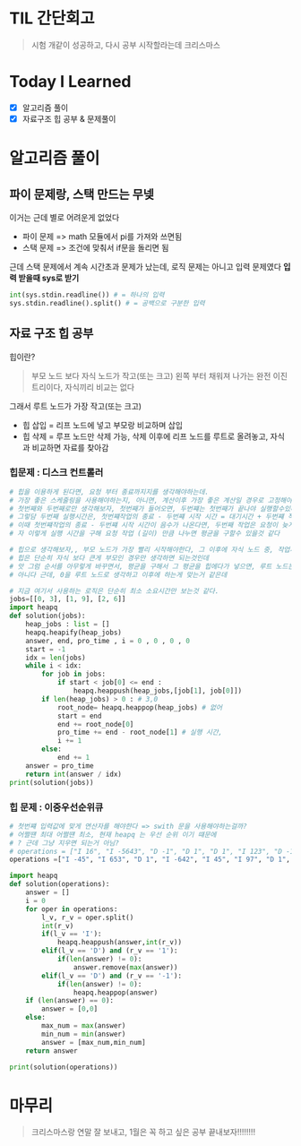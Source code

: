 # TIL 간단회고
> 시험 개같이 성공하고, 다시 공부 시작할라는데 크리스마스

# Today I Learned
- [x] 알고리즘 풀이
- [x] 자료구조 힙 공부 & 문제풀이

# 알고리즘 풀이
## 파이 문제랑, 스택 만드는 무넺
이거는 근데 별로 어려운게 없었다
- 파이 문제 => math 모듈에서 pi를 가져와 쓰면됨
- 스택 문제 => 조건에 맞춰서 if문을 돌리면 됨

근데 스택 문제에서 계속 시간초과 문제가 났는데, 로직 문제는 아니고 입력 문제였다
**입력 받을때 sys로 받기**
```python
int(sys.stdin.readline()) # = 하나의 입력 
sys.stdin.readline().split() # = 공백으로 구분한 입력
```

## 자료 구조 힙 공부
힙이란?
> 부모 노드 보다 자식 노드가 작고(또는 크고) 왼쪽 부터 채워져 나가는 완전 이진트리이다, 자식끼리 비교는 없다

그래서 루트 노드가 가장 작고(또는 크고)
- 힙 삽입 = 리프 노드에 넣고 부모랑 비교하며 삽입
- 힙 삭제 = 루프 노드만 삭제 가능, 삭제 이후에 리프 노드를 루트로 올려놓고, 자식과 비교하면 자료를 찾아감

### 힙문제 : 디스크 컨트롤러
```python
# 힙을 이용하게 된다면, 요청 부터 종료까지지를 생각해야하는데.
# 가장 좋은 스케줄링을 사용해야하는지, 아니면, 계산이후 가장 좋은 계산일 경우로 고정해야하는가 고민.
# 첫번째와 두번째로만 생각해보자, 첫번째가 들어오면, 두번쨰는 첫번째가 끝나야 실행할수있다.
# 그렇담 두번째 실행시간은, 첫번쨰작업의 종료 - 두번쨰 시작 시간 = 대기시간 + 두번쨰 작업시간을 하면 구할수 있따
# 이때 첫번쨰작업의 종료 - 두번쨰 시작 시간이 음수가 나온다면, 두번째 작업은 요청이 늦게 온거니 = 작업시간만 구하면 된다
# 자 이렇게 실행 시간을 구해 요청 작업 (길이) 만큼 나누면 평균을 구할수 있을것 같다

# 힙으로 생각해보자,, 부모 노드가 가장 빨리 시작해야한다, 그 이후에 자식 노드 중, 작업시간이 더 ?
# 힙은 단순히 자식 보다 큰게 부모인 경우만 생각하면 되는것인데
# 앗 그럼 순서를 아무렇게 바꾸면서, 평균을 구해서 그 평균을 힙에다가 넣으면, 루트 노드는 가장 최소가 나오지 않을까?
# 아니다 근데, 0을 루트 노드로 생각하고 이후에 하는게 맞는거 같은데

# 지금 여기서 사용하는 로직은 단순히 최소 소요시간만 보는것 같다.
jobs=[[0, 3], [1, 9], [2, 6]]
import heapq
def solution(jobs):
    heap_jobs : list = []
    heapq.heapify(heap_jobs)
    answer, end, pro_time , i = 0 , 0 , 0 , 0
    start = -1
    idx = len(jobs)
    while i < idx:
        for job in jobs:
            if start < job[0] <= end :
                heapq.heappush(heap_jobs,[job[1], job[0]])
        if len(heap_jobs) > 0 : # 3,0
            root_node= heapq.heappop(heap_jobs) # 없어
            start = end
            end += root_node[0]
            pro_time += end - root_node[1] # 실행 시간, 
            i += 1
        else:
            end += 1
    answer = pro_time
    return int(answer / idx)
print(solution(jobs))
```

### 힙 문제 : 이중우선순위큐
```python
# 첫번쨰 입력값에 맞게 연산자를 해야햔다 => swith 문을 사용해야하는걸까?
# 어쩔떈 최대 어쩔떈 최소, 현재 heapq 는 우선 순위 이기 떄문에 
# ? 근데 그냥 지우면 되는거 아님?
# operations = ["I 16", "I -5643", "D -1", "D 1", "D 1", "I 123", "D -1"]
operations =["I -45", "I 653", "D 1", "I -642", "I 45", "I 97", "D 1", "D -1", "I 333"]

import heapq
def solution(operations):
    answer = []
    i = 0
    for oper in operations:
        l_v, r_v = oper.split()
        int(r_v)
        if(l_v == 'I'):
            heapq.heappush(answer,int(r_v))
        elif(l_v == 'D') and (r_v == '1'):
            if(len(answer) != 0):
                answer.remove(max(answer))
        elif(l_v == 'D') and (r_v == '-1'):
            if(len(answer) != 0):
                heapq.heappop(answer)
    if (len(answer) == 0):
        answer = [0,0]
    else:
        max_num = max(answer)
        min_num = min(answer)
        answer = [max_num,min_num]
    return answer

print(solution(operations))
```

# 마무리
> 크리스마스랑 연말 잘 보내고, 1월은 꼭 하고 싶은 공부 끝내보자!!!!!!!!